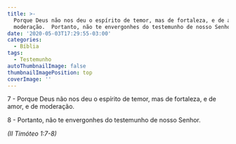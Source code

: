 ```yaml
---
title: >-
  Porque Deus não nos deu o espírito de temor, mas de fortaleza, e de amor, e de
  moderação.  Portanto, não te envergonhes do testemunho de nosso Senhor.
date: '2020-05-03T17:29:55-03:00'
categories:
  - Bíblia
tags:
  - Testemunho
autoThumbnailImage: false
thumbnailImagePosition: top
coverImage: ''
---
```

7 - Porque Deus não nos deu o espírito de temor, mas de fortaleza, e de amor, e de moderação.

8 - Portanto, não te envergonhes do testemunho de nosso Senhor.

_(II Timóteo 1:7-8)_
